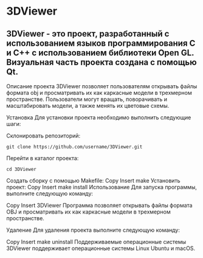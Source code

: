 # 3DViewer

## 3DViewer - это проект, разработанный с использованием языков программирования C и C++ с использованием библиотеки Open GL. Визуальная часть проекта создана с помощью Qt.

Описание проекта
3DViewer позволяет пользователям открывать файлы формата obj и просматривать их как каркасные модели в трехмерном пространстве. Пользователи могут вращать, поворачивать и масштабировать модели, а также менять их цветовые схемы.

Установка
Для установки проекта необходимо выполнить следующие шаги:

Склонировать репозиторий:
```
git clone https://github.com/username/3DViewer.git
```
Перейти в каталог проекта:
```
cd 3DViewer
```
Создать сборку с помощью Makefile:
Copy
Insert
make
Установить проект:
Copy
Insert
make install
Использование
Для запуска программы, выполните следующую команду:

Copy
Insert
3DViewer
Программа позволяет открывать файлы формата OBJ и просматривать их как каркасные модели в трехмерном пространстве.

Удаление
Для удаления проекта выполните следующую команду:

Copy
Insert
make uninstall
Поддерживаемые операционные системы
3DViewer поддерживает операционные системы Linux Ubuntu и macOS.

